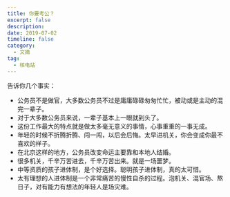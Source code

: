 ```yaml
---
title: 你要考公？
excerpt: false
description: 
date: 2019-07-02
timeline: false
category:
  - 文摘
tag:
  - 核电站
---
```


告诉你几个事实：

- 公务员不是做官，大多数公务员不过是庸庸碌碌匆匆忙忙，被动或是主动的混完一辈子。
- 对于大多数公务员来说，一辈子基本上一眼就到头了。
- 这份工作最大的特点就是做太多毫无意义的事情，心事重重的一事无成。
- 年轻的时候不折腾折腾、闯一闯，以后会后悔。太早进机关，你会变成你最不喜欢的样子。
- 在北京这样的地方，公务员改变命运主要靠和本地人结婚。
- 很多机关，千辛万苦进去，千辛万苦出来。就是一场噩梦。
- 中等资质的孩子进体制，是个好选择。聪明孩子进体制，真的太可惜。
- 太有理想的人进体制是一个非常痛苦的慢性自杀的过程。泡机关、混官场、熬日子，对有能力有想法的年轻人是场灾难。